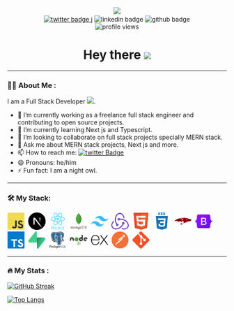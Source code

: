 <div id="header" align="center">
  <img src="https://media.giphy.com/media/M9gbBd9nbDrOTu1Mqx/giphy.gif" width="100"/>
</div>

<div id="badges" align="center">
  <a href="https://twitter.com/TheDevEnzo"> 
        <img src="https://img.shields.io/badge/Twitter-black?logo=x&logoColor=white&stylsad=for-the-badge" alt="twitter badge"/>
  </a>j

  <img src="https://img.shields.io/badge/LinkedIn-blue?logo=linkedin&logoColor=white&style=for-the-badge" alt="linkedin badge"/>
  <img src="https://img.shields.io/badge/github-black?logo=github&logoColor=white&style=for-the-badge" alt="github badge"/>
  </div>
  <div align="center">
  <img src="https://komarev.com/ghpvc/?username=codemiz&style=flat-square&color=blue" alt="profile views" />
  </div>
<h1 align="center">
  Hey there
  <img src="https://media.giphy.com/media/hvRJCLFzcasrR4ia7z/giphy.gif" width="30px"/>
</h1>
<!-- <div align="center">
 <img src="https://media.giphy.com/media/dWesBcTLavkZuG35MI/giphy.gif" width="600" height="300"/>
</div> -->

---

### :man_technologist: About Me :
I am a Full Stack Developer <img src="https://media.giphy.com/media/WUlplcMpOCEmTGBtBW/giphy.gif" width="30">.

- 🔭 I’m currently working as a freelance full stack engineer and contributing to open source projects.
- 🌱 I’m currently learning Next js and Typescript.
- 👯 I’m looking to collaborate on full stack projects specially MERN stack.
- 💬 Ask me about MERN stack projects, Next js and more.
- 📫 How to reach me: [![twitter Badge](https://img.shields.io/badge/-Enzo-black?style=flat&logo=x&logoColor=white)]([https://twitter.com/TheDevEnzo](https://twitter.com/TheDevEnzo))
- 😄 Pronouns: he/him
- ⚡ Fun fact: I am a night owl.

---

### :hammer_and_wrench: My Stack:
<div>
  <img src="https://github.com/devicons/devicon/blob/master/icons/javascript/javascript-original.svg" title="JavaScript" alt="JavaScript" width="40" height="40"/>&nbsp;
  <img src="https://github.com/devicons/devicon/blob/master/icons/nextjs/nextjs-original.svg" title="NextJs" alt="nextjs" width="40" height="40"/>&nbsp;
  <img src="https://github.com/devicons/devicon/blob/master/icons/react/react-original-wordmark.svg" title="React" alt="React" width="40" height="40"/>&nbsp;
  <img src="https://github.com/devicons/devicon/blob/master/icons/mongodb/mongodb-original-wordmark.svg" title="Mongodb" alt="mongodb" width="40" height="40"/>&nbsp;
  <img src="https://github.com/devicons/devicon/blob/master/icons/tailwindcss/tailwindcss-original.svg" title="Tailwindcss UI" alt="tailwindcss UI" width="40" height="40"/>&nbsp;
  <img src="https://github.com/devicons/devicon/blob/master/icons/redux/redux-original.svg" title="Redux" alt="Redux " width="40" height="40"/>&nbsp;
  <img src="https://github.com/devicons/devicon/blob/master/icons/html5/html5-original.svg" title="HTML5" alt="HTML" width="40" height="40"/>&nbsp;
  <img src="https://github.com/devicons/devicon/blob/master/icons/css3/css3-plain-wordmark.svg"  title="CSS3" alt="CSS" width="40" height="40"/>&nbsp;
  <img src="https://github.com/devicons/devicon/blob/master/icons/mongoose/mongoose-original.svg" title="Mongoose" alt="Mongoose" width="40" height="40"/>&nbsp;
  <img src="https://github.com/devicons/devicon/blob/master/icons/bootstrap/bootstrap-original.svg" title="Bootstrap" alt="bootstrap" width="40" height="40"/>&nbsp;
  <img src="https://github.com/devicons/devicon/blob/master/icons/typescript/typescript-original.svg" title="Typescript"  alt="typescript" width="40" height="40"/>&nbsp;
  <img src="https://github.com/devicons/devicon/blob/master/icons/supabase/supabase-original.svg" title="Supabase" alt="supabase" width="40" height="40"/>&nbsp;
  <img src="https://github.com/devicons/devicon/blob/master/icons/postgresql/postgresql-original-wordmark.svg" title="Postgresql"  alt="postgresql" width="40" height="40"/>&nbsp;
  <img src="https://github.com/devicons/devicon/blob/master/icons/nodejs/nodejs-original-wordmark.svg" title="NodeJS" alt="NodeJS" width="40" height="40"/>&nbsp;
  <img src="https://github.com/devicons/devicon/blob/master/icons/express/express-original.svg" title="Express" alt="Express" width="40" height="40"/>&nbsp;
  <img src="https://github.com/devicons/devicon/blob/master/icons/postman/postman-original.svg" title="Postman" alt="postman" width="40" height="40"/>&nbsp;
  <img src="https://github.com/devicons/devicon/blob/master/icons/git/git-original.svg" title="Git" **alt="Git" width="40" height="40"/>
</div>

---

### :fire: My Stats :
[![GitHub Streak](http://github-readme-streak-stats.herokuapp.com?user=codemiz&theme=dark&background=000000)](https://git.io/streak-stats)

[![Top Langs](https://github-readme-stats.vercel.app/api/top-langs/?username=codemiz&layout=compact&theme=vision-friendly-dark)](https://github.com/anuraghazra/github-readme-stats)



